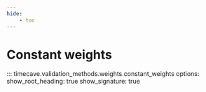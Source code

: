 ```yaml
---
hide:
    - toc
---
```


# Constant weights

::: timecave.validation_methods.weights.constant_weights
    options:
        show_root_heading: true
        show_signature: true
